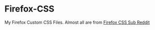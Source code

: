 # Firefox-CSS
My Firefox Custom CSS Files. Almost all are from [Firefox CSS Sub Reddit](https://www.reddit.com/r/FirefoxCSS/)
